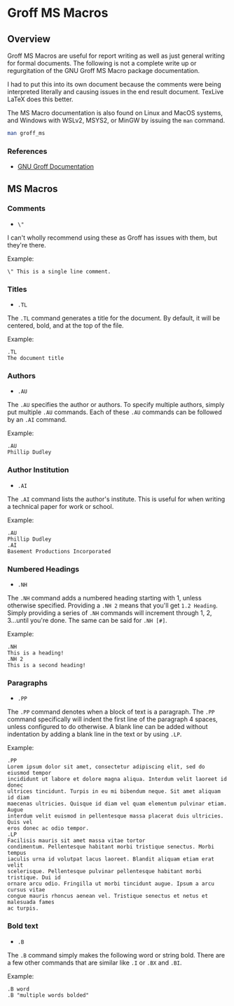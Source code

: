 # Groff MS Macros

## Overview

Groff MS Macros are useful for report writing as well as just general writing
for formal documents. The following is not a complete write up or regurgitation
of the GNU Groff MS Macro package documentation.

I had to put this into its own document because the comments were being
interpreted literally and causing issues in the end result document. TexLive
LaTeX does this better.

The MS Macro documentation is also found on Linux and MacOS systems, and Windows
with WSLv2, MSYS2, or MinGW by issuing the `man` command.

```bash
man groff_ms
```

### References

* [GNU Groff Documentation](https://www.gnu.org/software/groff/)

## MS Macros

### Comments

* `\"`

I can't wholly recommend using these as Groff has issues with them, but they're
there.

Example:

```groff
\" This is a single line comment.
```

### Titles

* `.TL`

The `.TL` command generates a title for the document. By default, it will be
centered, bold, and at the top of the file.

Example:

```groff
.TL
The document title
```

### Authors

* `.AU`

The `.AU` specifies the author or authors. To specify multiple authors, simply
put multiple `.AU` commands. Each of these `.AU` commands can be followed by an
`.AI` command.

Example:

```groff
.AU
Phillip Dudley
```

### Author Institution

* `.AI`

The `.AI` command lists the author's institute. This is useful for when writing
a technical paper for work or school.

Example:

```groff
.AU
Phillip Dudley
.AI
Basement Productions Incorporated
```

### Numbered Headings

* `.NH`

The `.NH` command adds a numbered heading starting with 1, unless otherwise
specified. Providing a `.NH 2` means that you'll get `1.2 Heading`.  Simply
providing a series of `.NH` commands will increment through 1, 2, 3...until
you're done. The same can be said for `.NH [#]`.

Example:

```groff
.NH
This is a heading!
.NH 2
This is a second heading!
```

### Paragraphs

* `.PP`

The `.PP` command denotes when a block of text is a paragraph. The `.PP` command
specifically will indent the first line of the paragraph 4 spaces, unless
configured to do otherwise. A blank line can be added without indentation by
adding a blank line in the text or by using `.LP`.

Example:

```groff
.PP
Lorem ipsum dolor sit amet, consectetur adipiscing elit, sed do eiusmod tempor
incididunt ut labore et dolore magna aliqua. Interdum velit laoreet id donec
ultrices tincidunt. Turpis in eu mi bibendum neque. Sit amet aliquam id diam
maecenas ultricies. Quisque id diam vel quam elementum pulvinar etiam. Augue
interdum velit euismod in pellentesque massa placerat duis ultricies. Quis vel
eros donec ac odio tempor.
.LP
Facilisis mauris sit amet massa vitae tortor
condimentum. Pellentesque habitant morbi tristique senectus. Morbi tempus
iaculis urna id volutpat lacus laoreet. Blandit aliquam etiam erat velit
scelerisque. Pellentesque pulvinar pellentesque habitant morbi tristique. Dui id
ornare arcu odio. Fringilla ut morbi tincidunt augue. Ipsum a arcu cursus vitae
congue mauris rhoncus aenean vel. Tristique senectus et netus et malesuada fames
ac turpis.
```

### Bold text

* `.B`

The `.B` command simply makes the following word or string bold. There are a few
other commands that are similar like `.I` or `.BX` and `.BI`.

Example:

```groff
.B word
.B "multiple words bolded"
```

